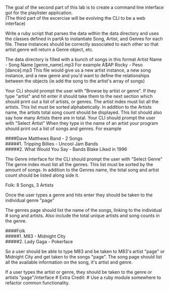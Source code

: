 The goal of the second part of this lab is to create a command line interface got for the playlister application.  
(The third part of the excercise will be evolving the CLI to be a web interface)
 
Write a ruby script that parses the data within the data directory
and uses the classes defined in partA to instantiate Song, Artist, and Genres
for each file. These instances should be correctly associated to each other
so that artist.genre will return a Genre object, etc.  
 
The data directory is filled with a bunch of songs in this format
Artist Name - Song Name [genre_name].mp3
For example A$AP Rocky - Peso [dance].mp3
This file would give us a new artist instance, a new song instance, and a new genre
and you'd want to define the relationships between the objects (ie add the song to the artist's array of songs)
 
Your CLI should prompt the user with "Browse by artist or genre".  If they type "artist" and hit enter it should take them to the next section which should print out a list of artists, or genres.  The artist index must list all the artists. This list must be sorted alphabetically.
In addition to the Artists name, the artists total song count should be displayed.  This list should also say how many Artists there are in total.  Your CLI should prompt the user with "Select Artist"
When they type in the name of an artist your program should print out a list of 
songs and genres.
For example
 
####Dave Matthews Band - 2 Songs  
#####1. Tripping Billies - Uncool Jam Bands  
#####2. What Would You Say - Bands Blake Liked in 1996  
 
The Genre interface for the CLI should prompt the user with "Select Genre"
The genre index must list all the genres. This list must be sorted by the amount of songs.
In addition to the Genres name, the total song and artist count should be listed along side it.

Folk: 8 Songs, 3 Artists
 
Once the user types a genre and hits enter they should be taken to the individual genre "page"
 
The genres page should list the name of the songs, linking to the individual
\# song and artists. Also include the total unique artists and song counts in the genre.
 
####Folk    
#####1. M83 - Midnight City  
#####2. Lady Gaga - Pokerface  
 
So a user should be able to type M83 and be taken to M83's artist "page" or Midnight City and get taken to the songs "page".  The song page should list all the available information on the song, it's artist and genre.
 
If a user types the artist or genre, they should be taken to the genre or artists "page"/interface
\# Extra Credit:
\# Use a ruby module somewhere to refactor common functionality.